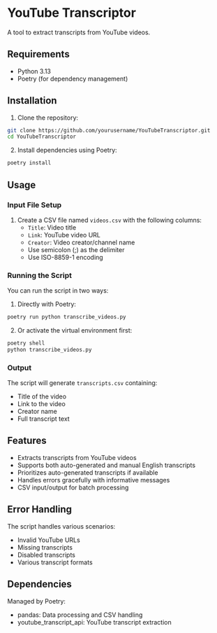 # YouTube Transcriptor

A tool to extract transcripts from YouTube videos.

## Requirements

- Python 3.13
- Poetry (for dependency management)

## Installation

1. Clone the repository:

```bash
git clone https://github.com/yourusername/YouTubeTranscriptor.git
cd YouTubeTranscriptor
```

2. Install dependencies using Poetry:

```bash
poetry install
```

## Usage

### Input File Setup

1. Create a CSV file named `videos.csv` with the following columns:
   - `Title`: Video title
   - `Link`: YouTube video URL
   - `Creator`: Video creator/channel name
   - Use semicolon (;) as the delimiter
   - Use ISO-8859-1 encoding

### Running the Script

You can run the script in two ways:

1. Directly with Poetry:

```bash
poetry run python transcribe_videos.py
```

2. Or activate the virtual environment first:

```bash
poetry shell
python transcribe_videos.py
```

### Output

The script will generate `transcripts.csv` containing:

- Title of the video
- Link to the video
- Creator name
- Full transcript text

## Features

- Extracts transcripts from YouTube videos
- Supports both auto-generated and manual English transcripts
- Prioritizes auto-generated transcripts if available
- Handles errors gracefully with informative messages
- CSV input/output for batch processing

## Error Handling

The script handles various scenarios:

- Invalid YouTube URLs
- Missing transcripts
- Disabled transcripts
- Various transcript formats

## Dependencies

Managed by Poetry:

- pandas: Data processing and CSV handling
- youtube_transcript_api: YouTube transcript extraction
